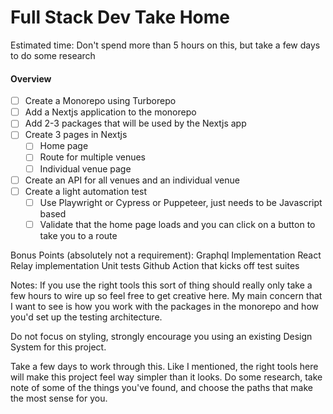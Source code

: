 # Full Stack Dev Take Home

Estimated time:
Don't spend more than 5 hours on this, but take a few days to do some research
#### Overview
- [ ] Create a Monorepo using Turborepo
- [ ] Add a Nextjs application to the monorepo
- [ ] Add 2-3 packages that will be used by the Nextjs app
- [ ] Create 3 pages in Nextjs
	- [ ] Home page
	- [ ] Route for multiple venues
	- [ ]  Individual venue page
- [ ]  Create an API for all venues and an individual venue
- [ ] Create a light automation test
	- [ ] Use Playwright or Cypress or Puppeteer, just needs to be Javascript based
	- [ ] Validate that the home page loads and you can click on a button to take you to a route

Bonus Points (absolutely not a requirement):
Graphql Implementation
React Relay implementation
Unit tests
Github Action that kicks off test suites

Notes: 
If you use the right tools this sort of thing should really only take a few hours to wire up so feel free to get creative here. My main concern that I want to see is how you work with the packages in the monorepo and how you'd set up the testing architecture. 

Do not focus on styling, strongly encourage you using an existing Design System for this project.

Take a few days to work through this. Like I mentioned, the right tools here will make this project feel way simpler than it looks. Do some research, take note of some of the things you've found, and choose the paths that make the most sense for you. 
